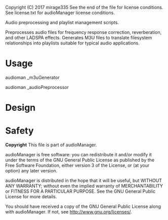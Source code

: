 Copyright (C) 2017 mirage335
See the end of the file for license conditions.
See license.txt for audioManager license conditions.

Audio preprocessing and playlist management scripts.

Preprocesses audio files for frequency response correction, reverberation, and other LADSPA effects. Generates M3U files to translate filesystem relationships into playlists suitable for typical audio applications. 

# Usage

audioman _m3uGenerator

audioman _audioPreprocessor

# Design


# Safety


__Copyright__
This file is part of audioManager.

audioManager is free software: you can redistribute it and/or modify
it under the terms of the GNU General Public License as published by
the Free Software Foundation, either version 3 of the License, or
(at your option) any later version.

audioManager is distributed in the hope that it will be useful,
but WITHOUT ANY WARRANTY; without even the implied warranty of
MERCHANTABILITY or FITNESS FOR A PARTICULAR PURPOSE.  See the
GNU General Public License for more details.

You should have received a copy of the GNU General Public License
along with audioManager.  If not, see <http://www.gnu.org/licenses/>.
